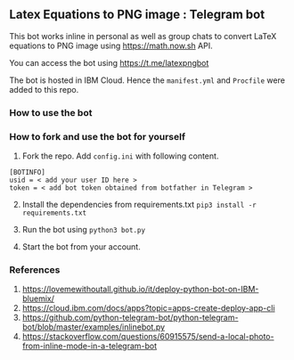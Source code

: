 ## Latex Equations to PNG image : Telegram bot 

This bot works inline in personal as well as group chats to convert LaTeX equations to PNG image using https://math.now.sh API.

You can access the bot using https://t.me/latexpngbot

The bot is hosted in IBM Cloud. Hence the `manifest.yml` and `Procfile`  were added to this repo.

### How to use the bot

 

### How to fork and use the bot for yourself

1. Fork the repo. Add `config.ini` with following content.

```
[BOTINFO]
usid = < add your user ID here >
token = < add bot token obtained from botfather in Telegram >
```

2. Install the dependencies from requirements.txt
	`pip3 install -r requirements.txt`

3. Run the bot using `python3 bot.py` 

4. Start the bot from your account.



### References

1. https://lovemewithoutall.github.io/it/deploy-python-bot-on-IBM-bluemix/
2. https://cloud.ibm.com/docs/apps?topic=apps-create-deploy-app-cli
3. https://github.com/python-telegram-bot/python-telegram-bot/blob/master/examples/inlinebot.py
4. https://stackoverflow.com/questions/60915575/send-a-local-photo-from-inline-mode-in-a-telegram-bot
